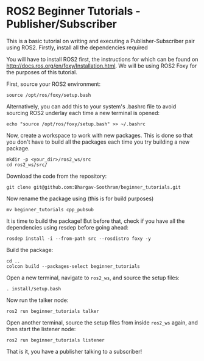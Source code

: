 # ROS2 Beginner Tutorials - Publisher/Subscriber
This is a basic tutorial on writing and executing a Publisher-Subscriber pair using ROS2. Firstly, install all the dependencies required 

You will have to install ROS2 first, the instructions for which can be found on http://docs.ros.org/en/foxy/Installation.html. We will be using ROS2 Foxy for the purposes of this tutorial.

First, source your ROS2 environment:

```
source /opt/ros/foxy/setup.bash
```
Alternatively, you can add this to your system's .bashrc file to avoid sourcing ROS2 underlay each time a new terminal is opened: 
```
echo "source /opt/ros/foxy/setup.bash" >> ~/.bashrc
```

Now, create a workspace to work with new packages. This is done so that you don't have to build all the packages each time you try building a new package. 
```
mkdir -p <your_dir>/ros2_ws/src
cd ros2_ws/src/
```
Download the code from the repository:
```
git clone git@github.com:Bhargav-Soothram/beginner_tutorials.git
```
Now rename the package using (this is for build purposes)
```
mv beginner_tutorials cpp_pubsub
```
It is time to build the package! But before that, check if you have all the dependencies using resdep before going ahead:
```
rosdep install -i --from-path src --rosdistro foxy -y
```
Build the package:
```
cd ..
colcon build --packages-select beginner_tutorials
```
Open a new terminal, navigate to `ros2_ws`, and source the setup files:
```
. install/setup.bash
```
Now run the talker node:
```
ros2 run beginner_tutorials talker
```
Open another terminal, source the setup files from inside `ros2_ws` again, and then start the listener node:
```
ros2 run beginner_tutorials listener
```
That is it, you have a publisher talking to a subscriber!
